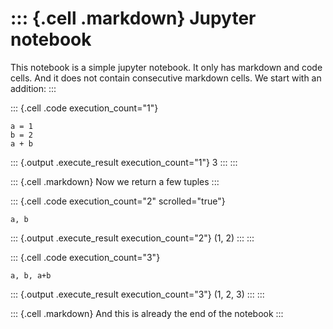 ::: {.cell .markdown}
Jupyter notebook
================

This notebook is a simple jupyter notebook. It only has markdown and
code cells. And it does not contain consecutive markdown cells. We start
with an addition:
:::

::: {.cell .code execution_count="1"}
``` {.python}
a = 1
b = 2
a + b
```

::: {.output .execute_result execution_count="1"}
    3
:::
:::

::: {.cell .markdown}
Now we return a few tuples
:::

::: {.cell .code execution_count="2" scrolled="true"}
``` {.python}
a, b
```

::: {.output .execute_result execution_count="2"}
    (1, 2)
:::
:::

::: {.cell .code execution_count="3"}
``` {.python}
a, b, a+b
```

::: {.output .execute_result execution_count="3"}
    (1, 2, 3)
:::
:::

::: {.cell .markdown}
And this is already the end of the notebook
:::
